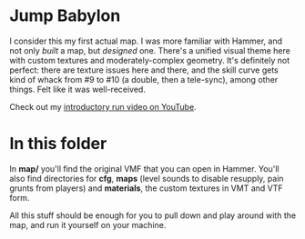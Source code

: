 Jump Babylon
============

I consider this my first actual map. I was more familiar with Hammer, and not only _built_ a map,
but _designed_ one. There's a unified visual theme here with custom textures and moderately-complex
geometry. It's definitely not perfect: there are texture issues here and there, and the skill curve
gets kind of whack from #9 to #10 (a double, then a tele-sync), among other things. Felt like it was
well-received.

Check out my [introductory run video on YouTube](https://youtu.be/ZkpTv9rlIbE).

# In this folder

In **map/** you'll find the original VMF that you can open in Hammer. You'll also find directories for
**cfg**, **maps** (level sounds to disable resupply, pain grunts from players) and **materials**, the
custom textures in VMT and VTF form.

All this stuff should be enough for you to pull down and play around with the map, and run it yourself
on your machine.